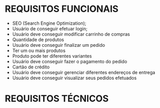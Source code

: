 # REQUISITOS FUNCIONAIS
 - SEO (Search Engine Optimization);
 - Usuário de conseguir efetuar login;
 - Usuário deve conseguir modificar carrinho de compras
  - Quantidade de produtos
 - Usuário deve conseguir finalizar um pedido
  - Ter um ou mais produtos
  - Produto pode ter diferentes variantes
 - Usuário deve conseguir fazer o pagamento do pedido
  - Cartão de crédito
 - Usuário deve conseguir gerenciar diferentes endereços de entrega
 - Usuário deve conseguir visualizar seus pedidos efetuados 

# REQUISITOS TÉCNICOS